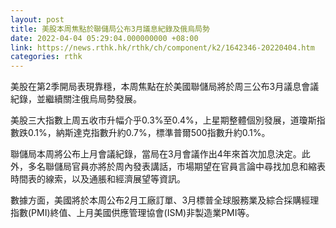 ```yaml
---
layout: post
title: 美股本周焦點於聯儲局公布3月議息紀錄及俄烏局勢
date: 2022-04-04 05:29:04.000000000 +08:00
link: https://news.rthk.hk/rthk/ch/component/k2/1642346-20220404.htm
categories: rthk
---
```


美股在第2季開局表現靠穩，本周焦點在於美國聯儲局將於周三公布3月議息會議紀錄，並繼續關注俄烏局勢發展。

美股三大指數上周五收市升幅介乎0.3%至0.4%，上星期整體個別發展，道瓊斯指數跌0.1%，納斯達克指數升約0.7%，標準普爾500指數升約0.1%。

聯儲局本周將公布上月會議紀錄，當局在3月會議作出4年來首次加息決定。此外，多名聯儲局官員亦將於周內發表講話，市場期望在官員言論中尋找加息和縮表時間表的線索，以及通脹和經濟展望等資訊。

數據方面，美國將於本周公布2月工廠訂單、3月標普全球服務業及綜合採購經理指數(PMI)終值、上月美國供應管理協會(ISM)非製造業PMI等。
